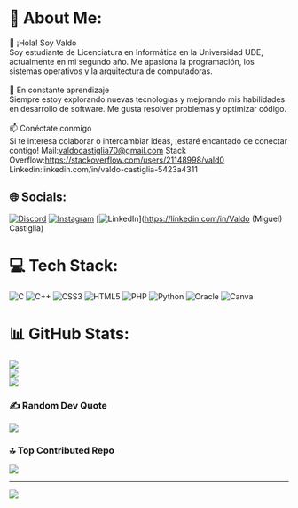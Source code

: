 # 💫 About Me:
👋 ¡Hola! Soy Valdo<br>Soy estudiante de Licenciatura en Informática en la Universidad UDE, actualmente en mi segundo año. Me apasiona la programación, los sistemas operativos y la arquitectura de computadoras.<br><br>🚀 En constante aprendizaje<br>Siempre estoy explorando nuevas tecnologías y mejorando mis habilidades en desarrollo de software. Me gusta resolver problemas y optimizar código.<br><br>📫 Conéctate conmigo<br>Si te interesa colaborar o intercambiar ideas, ¡estaré encantado de conectar contigo! 
Mail:valdocastiglia70@gmail.com
Stack Overflow:https://stackoverflow.com/users/21148998/vald0
Linkedin:linkedin.com/in/valdo-castiglia-5423a4311

## 🌐 Socials:
[![Discord](https://img.shields.io/badge/Discord-%237289DA.svg?logo=discord&logoColor=white)](https://discord.gg/v4ld08933) [![Instagram](https://img.shields.io/badge/Instagram-%23E4405F.svg?logo=Instagram&logoColor=white)](https://instagram.com/valld0_) [![LinkedIn](https://img.shields.io/badge/LinkedIn-%230077B5.svg?logo=linkedin&logoColor=white)](https://linkedin.com/in/Valdo (Miguel) Castiglia) 

# 💻 Tech Stack:
![C](https://img.shields.io/badge/c-%2300599C.svg?style=for-the-badge&logo=c&logoColor=white) ![C++](https://img.shields.io/badge/c++-%2300599C.svg?style=for-the-badge&logo=c%2B%2B&logoColor=white) ![CSS3](https://img.shields.io/badge/css3-%231572B6.svg?style=for-the-badge&logo=css3&logoColor=white) ![HTML5](https://img.shields.io/badge/html5-%23E34F26.svg?style=for-the-badge&logo=html5&logoColor=white) ![PHP](https://img.shields.io/badge/php-%23777BB4.svg?style=for-the-badge&logo=php&logoColor=white) ![Python](https://img.shields.io/badge/python-3670A0?style=for-the-badge&logo=python&logoColor=ffdd54) ![Oracle](https://img.shields.io/badge/Oracle-F80000?style=for-the-badge&logo=oracle&logoColor=white) ![Canva](https://img.shields.io/badge/Canva-%2300C4CC.svg?style=for-the-badge&logo=Canva&logoColor=white)
# 📊 GitHub Stats:
![](https://github-readme-stats.vercel.app/api?username=ElVald0&theme=onedark&hide_border=true&include_all_commits=false&count_private=false)<br/>
![](https://github-readme-streak-stats.herokuapp.com/?user=ElVald0&theme=onedark&hide_border=true)<br/>
![](https://github-readme-stats.vercel.app/api/top-langs/?username=ElVald0&theme=onedark&hide_border=true&include_all_commits=false&count_private=false&layout=compact)

### ✍️ Random Dev Quote
![](https://quotes-github-readme.vercel.app/api?type=horizontal&theme=dark)

### 🔝 Top Contributed Repo
![](https://github-contributor-stats.vercel.app/api?username=ElVald0&limit=5&theme=onedark&combine_all_yearly_contributions=true)

---
[![](https://visitcount.itsvg.in/api?id=ElVald0&icon=0&color=0)](https://visitcount.itsvg.in)

<!-- Proudly created with GPRM ( https://gprm.itsvg.in ) -->
